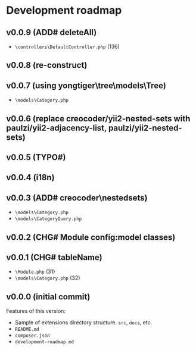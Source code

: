 # Development roadmap

## v0.0.9 (ADD# deleteAll)

* `\controllers\DefaultController.php` (136)


## v0.0.8 (re-construct)


## v0.0.7 (using yongtiger\tree\models\Tree)

* `\models\Category.php`


## v0.0.6 (replace creocoder/yii2-nested-sets with paulzi/yii2-adjacency-list, paulzi/yii2-nested-sets)


## v0.0.5 (TYPO#)


## v0.0.4 (i18n)


## v0.0.3 (ADD# creocoder\nestedsets)

* `\models\Category.php`
* `\models\CategoryQuery.php`


## v0.0.2 (CHG# Module config:model classes)


## v0.0.1 (CHG# tableName)

* `\Module.php` (31)
* `\models\Category.php` (32)


## v0.0.0 (initial commit)

Features of this version:

* Sample of extensions directory structure. `src`, `docs`, etc.
* `README.md`
* `composer.json`
* `development-roadmap.md`
